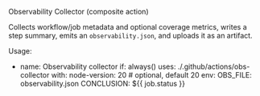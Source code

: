 Observability Collector (composite action)

Collects workflow/job metadata and optional coverage metrics, writes a step summary, emits an `observability.json`, and uploads it as an artifact.

Usage:

- name: Observability collector
  if: always()
  uses: ./.github/actions/obs-collector
  with:
  node-version: 20 # optional, default 20
  env:
  OBS_FILE: observability.json
  CONCLUSION: ${{ job.status }}
